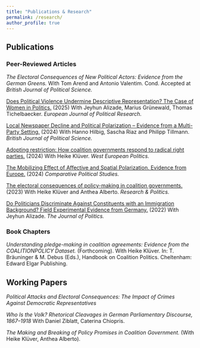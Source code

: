 ```yaml
---
title: "Publications & Research"
permalink: /research/
author_profile: true
---
```


## Publications

### Peer-Reviewed Articles

*The Electoral Consequences of New Political Actors: Evidence from the German Greens.* With Tom Arend and Antonio Valentim.
 Cond. Accepted at *British Journal of Political Science.*

[Does Political Violence Undermine Descriptive Representation? The Case of Women in Politics.](https://ejpr.onlinelibrary.wiley.com/doi/full/10.1111/1475-6765.70017) (2025) With Jeyhun Alizade, Marius Grünewald, Thomas Tichelbaecker.  *European Journal of Political Research.*

[Local Newspaper Decline and Political Polarization – Evidence from a Multi-Party Setting.](https://doi.org/10.1017/S0007123424000243)
(2024) With Hanno Hilbig, Sascha Riaz and Philipp Tillmann. *British Journal of Political Science.* 

[Adopting restriction: How coalition governments respond to radical right parties.](https://www.tandfonline.com/doi/full/10.1080/01402382.2024.2341352)
(2024) With Heike Klüver. *West European Politics.*

[The Mobilizing Effect of Affective and Spatial Polarization. Evidence from Europe.](https://doi.org/10.1177/00104140231194059)
(2024) *Comparative Political Studies.*


[The electoral consequences of policy-making in coalition governments.](https://journals.sagepub.com/doi/10.1177/20531680231188266)
(2023) With Heike Klüver and Anthea Alberto. *Research & Politics.*

[Do Politicians Discriminate Against Constituents with an Immigration Background? Field Experimental Evidence from Germany.](https://www.journals.uchicago.edu/doi/10.1086/716293)
(2022) With Jeyhun Alizade. *The Journal of Politics.*

<!-- ## Accepted for Publication -->
### Book Chapters

*Understanding pledge-making in coalition agreements: Evidence from the COALITIONPOLICY Dataset.* (Forthcoming). With Heike Klüver. In: T. Bräuninger & M. Debus (Eds.), Handbook on Coalition Politics. Cheltenham: Edward Elgar Publishing.

## Working Papers 

<!--  *Coalition cabinets, radical right parties and government policy: Why coalition governments go tough on immigration.* (With Heike Klüver). -->

*Political Attacks and Electoral Consequences: The Impact of Crimes Against Democratic Representatives*

*Who Is the Volk? Rhetorical Cleavages in German Parliamentary Discourse, 1867–1918* With Daniel Ziblatt, Caterina Chiopris.

*The Making and Breaking of Policy Promises in Coalition Government.* (With Heike Klüver, Anthea Alberto).



<!--  ## Projects in Progress  -->

<!-- *Do Covid-19 Restrictions Cause more Crime against Political Representatives?* -->



<!-- *Does the Politicization of Constitutional Courts affect Support for the Rule of Law?* With Heiko Giebler, Sebastian Hellmeier, Daniel Ziblatt. -->

